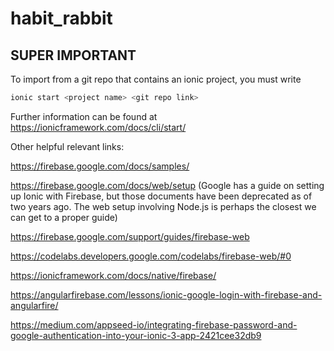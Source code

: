 # habit_rabbit


## SUPER IMPORTANT

To import from a git repo that contains an ionic project, you must write

```javascript
ionic start <project name> <git repo link>
```

Further information can be found at https://ionicframework.com/docs/cli/start/


Other helpful relevant links:

https://firebase.google.com/docs/samples/

https://firebase.google.com/docs/web/setup (Google has a guide on setting up Ionic with Firebase, but those documents have been deprecated as of two years ago. The web setup involving Node.js is perhaps the closest we can get to a proper guide)

https://firebase.google.com/support/guides/firebase-web

https://codelabs.developers.google.com/codelabs/firebase-web/#0

https://ionicframework.com/docs/native/firebase/

https://angularfirebase.com/lessons/ionic-google-login-with-firebase-and-angularfire/

https://medium.com/appseed-io/integrating-firebase-password-and-google-authentication-into-your-ionic-3-app-2421cee32db9
